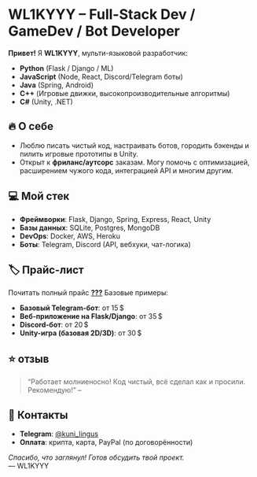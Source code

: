 # WL1KYYY – Full-Stack Dev / GameDev / Bot Developer

**Привет!** Я **WL1KYYY**, мульти-языковой разработчик:

- **Python** (Flask / Django / ML)
- **JavaScript** (Node, React, Discord/Telegram боты)
- **Java** (Spring, Android)
- **C++** (Игровые движки, высокопроизводительные алгоритмы)
- **C#** (Unity, .NET)

## 🔥 О себе
- Люблю писать чистый код, настраивать ботов, городить бэкенды и пилить игровые прототипы в Unity.
- Открыт к **фриланс/аутсорс** заказам. Могу помочь с оптимизацией, расширением чужого кода, интеграцией API и многим другим.

## 💻 Мой стек
- **Фреймворки**: Flask, Django, Spring, Express, React, Unity  
- **Базы данных**: SQLite, Postgres, MongoDB  
- **DevOps**: Docker, AWS, Heroku  
- **Боты**: Telegram, Discord (API, вебхуки, чат-логика)

## 🏷️ Прайс-лист
Почитать полный прайс **[???]([#](https://t.me/+NRyFtAynpS0wZTA1))** 
Базовые примеры:
- **Базовый Telegram-бот**: от 15 $  
- **Веб-приложение на Flask/Django**: от 35 $  
- **Discord-бот**: от 20 $  
- **Unity-игра (базовая 2D/3D)**: от 30 $

## ⭐ отзыв
> “Работает молниеносно! Код чистый, всё сделал как и просили. Рекомендую!” – 

## 📩 Контакты
- **Telegram**: [@kuni_lingus](https://t.me/kuni_lingus)
- **Оплата**: крипта, карта, PayPal (по договорённости)

*Спасибо, что заглянул! Готов обсудить твой проект.*  
— WL1KYYY
